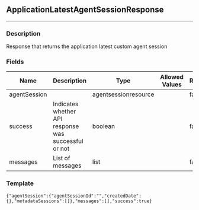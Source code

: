 ## ApplicationLatestAgentSessionResponse
---
### Description
Response that returns the application latest custom agent session
### Fields
| Name | Description | Type | Allowed Values | Required |
| ---- | ----------- | ---- | -------------- | -------- |
| agentSession |  | agentsessionresource |  | false |
| success | Indicates whether API response was successful or not | boolean |  | false |
| messages | List of messages | list |  | false |
### Template
```
{"agentSession":{"agentSessionId":"","createdDate":{},"metadataSessions":[]},"messages":[],"success":true}
```
